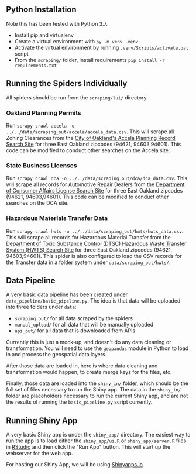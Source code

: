 ## Python Installation

Note this has been tested with Python 3.7. 

- Install pip and virtualenv
- Create a virtual environment with `py -m venv .venv`
- Activate the virtual environment by running `.venv/Scripts/activate.bat` script
- From the `scraping/` folder, install requirements `pip install -r requirements.txt`

## Running the Spiders Individually

All spiders should be run from the `scraping/lui/` directory.

### Oakland Planning Permits

Run `scrapy crawl accela -o ../../data/scraping_out/accela/accela_data.csv`. This will scrape all Zoning Clearances from the [City of Oakland's Accela Planning Record Search Site](https://aca.accela.com/OAKLAND/Cap/CapHome.aspx?module=Planning&TabName=Planning) for three East Oakland zipcodes (94621, 94603,94601). This code can be modified to conduct other searches on the Accela site.

### State Business Licenses

Run `scrapy crawl dca -o ../../data/scraping_out/dca/dca_data.csv`. This will scrape all records for Automotive Repair Dealers from the [Department of Consumer Affairs License Search Site](https://search.dca.ca.gov/) for three East Oakland zipcodes (94621, 94603,94601). This code can be modified to conduct other searches on the DCA site.

### Hazardous Materials Transfer Data

Run `scrapy crawl hwts -o ../../data/scraping_out/hwts/hwts_data.csv`. This will scrape all records for Hazardous Material Transfer from the [Department of Toxic Substance Control (DTSC) Hazardous Waste Transfer System (HWTS) Search Site](https://hwts.dtsc.ca.gov/) for three East Oakland zipcodes (94621, 94603,94601). This spider is also configured to load the CSV records for the Transfer data in a folder system under `data/scraping_out/hwts/`.

## Data Pipeline

A very basic data pipeline has been created under `data_pipeline/basic_pipeline.py`. The idea is that data will be uploaded into three folders under `data`: 
- `scraping_out/` for all data scraped by the spiders
- `manual_upload/` for all data that will be manually uploaded
- `api_out/` for all data that is downloaded from APIs

Currently this is just a mock-up, and doesn't do any data cleaning or transformation. You will need to use the `geopandas` module in Python to load in and process the geospatial data layers.

After those data are loaded in, here is where data cleaning and transformation would happen, to create merge keys for the files, etc.

Finally, those data are loaded into the `shiny_in/` folder, which should be the full set of files necessary to run the Shiny app. The data in the `shiny_in/` folder are placeholders necessary to run the current Shiny app, and are not the results of running the `basic_pipeline.py` script currently.

## Running Shiny App

A very basic Shiny app is under the `shiny_app/` directory. The easiest way to run the app is to load either the `shiny_app/ui.R` or `shiny_app/server.R` files in [RStudio](https://rstudio.com/) and then click the "Run App" button. This will start up the webserver for the web app.

For hosting our Shiny App, we will be using [Shinyapps.io](https://www.shinyapps.io/). 